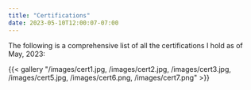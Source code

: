 ```yaml
---
title: "Certifications"
date: 2023-05-10T12:00:07-07:00
---
```


The following is a comprehensive list of all the certifications I hold as of May, 2023:

{{< gallery "/images/cert1.jpg, /images/cert2.jpg, /images/cert3.jpg, /images/cert5.jpg, /images/cert6.png, /images/cert7.png" >}}
